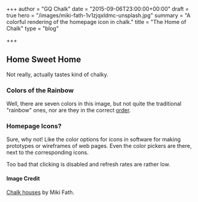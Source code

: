 +++
author = "GQ Chalk"
date = "2015-09-06T23:00:00+00:00"
draft = true
hero = "/images/miki-fath-1v1zjqxldmc-unsplash.jpg"
summary = "A colorful rendering of the homepage icon in chalk."
title = "The Home of Chalk"
type = "blog"

+++
## Home Sweet Home

Not really, actually tastes kind of chalky.

### Colors of the Rainbow

Well, there are seven colors in this image, but not quite the traditional "rainbow" ones, nor are they in the correct [order](https://en.wikipedia.org/wiki/ROYGBIV "colors of the rainbow").

### Homepage Icons?

Sure, why not! Like the color options for icons in software for making prototypes or wireframes of web pages. Even the color pickers are there, next to the corresponding icons.

Too bad that clicking is disabled and refresh rates are rather low.

#### Image Credit

[Chalk houses](https://unsplash.com/photos/1v1zjqxldmc) by Miki Fath.